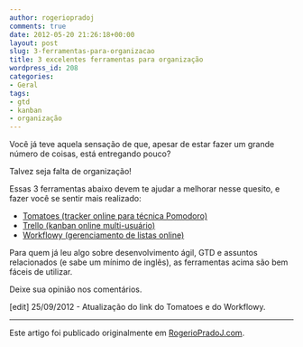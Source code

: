 ```yaml
---
author: rogeriopradoj
comments: true
date: 2012-05-20 21:26:18+00:00
layout: post
slug: 3-ferramentas-para-organizacao
title: 3 excelentes ferramentas para organização
wordpress_id: 208
categories:
- Geral
tags:
- gtd
- kanban
- organização
---
```


Você já teve aquela sensação de que, apesar de estar fazer um grande número de coisas, está entregando pouco?

Talvez seja falta de organização!

Essas 3 ferramentas abaixo devem te ajudar a melhorar nesse quesito, e fazer você se sentir mais realizado:

- [Tomatoes (tracker online para técnica Pomodoro)](http://tomato.es)
- [Trello (kanban online multi-usuário)](https://trello.com)
- [Workflowy (gerenciamento de listas online)](https://workflowy.com/?ref=72318d2)

Para quem já leu algo sobre desenvolvimento ágil, GTD e assuntos relacionados (e sabe um mínimo de inglês), as ferramentas acima são bem fáceis de utilizar.

Deixe sua opinião nos comentários.

[edit] 25/09/2012 - Atualização do link do Tomatoes e do Workflowy.

---

Este artigo foi publicado originalmente em [RogerioPradoJ.com](http://rogeriopradoj.com).
